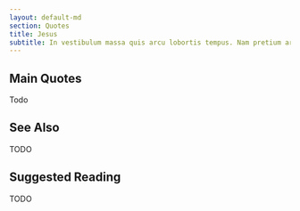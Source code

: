 ```yaml
---
layout: default-md
section: Quotes
title: Jesus
subtitle: In vestibulum massa quis arcu lobortis tempus. Nam pretium arcu in odio vulputate luctus.
---
```


## Main Quotes

Todo


## See Also
TODO


## Suggested Reading
TODO

